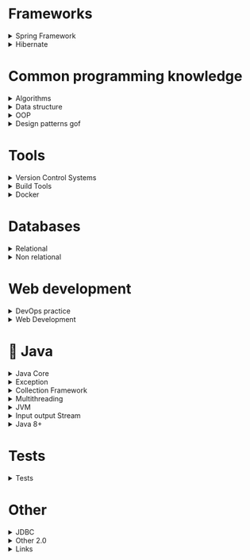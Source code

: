 # Frameworks

<details>
  <summary> Spring Framework</summary>

## 🌱 Spring Framework


<details>
<summary>Spring Core</summary>

### Spring Core

#### 1. Scope бина

* singleton. Создается один единственный объект в контейнере. Значение по умоланию
* prototype. Возможность создать несколько объектов
* request. Создание объекта при каждом HTTP-запросе
* session. Создается объект на каждую HTTP сессию
* global-session. Создаётся один экземпляр бина на каждую глобальную HTTP сессию

#### 2. Способы конфигурации Spring

* XML based configration
* Annotation based configuration
* Java based configuration

#### 3. `@Autowired`, `@Qualifier`, `@Primary`

`@Autowired` находит подходящее значение по типу. `@Qualifier` применяется в случаях, когда по типу подходит несколько
значений, поэтому невозможно определить нужное значение с помощью `@Autowired`. `@Primary` используется над оперделенным
значением, которое нужно заинжектить, это как значение по умолчанию.

#### 4. В чем отличие сквозной функциональности и АОП?

Сквозная функционасть (Cross-cutting concern) – это функциональность, рассеянная по всему исходному коду ПО,
систематически независимая от предметной области. АОП предоставляет возможность вызывать код сквозных функций без
изменения исходного кода программы в определенный момент работы программы.

#### 5. `ApplicationContext` vs `BeanFactory`

Оба являются IoC контейнерами. `BeanFactory` обеспечивает базовую функциональность. `ApplicationContext` это
sub-interface `BeanFactory` и соответственно расширяет функциональность последнего.
Различия:

1. `BeanFactory` поддерживает ленивую загрузку, то есть он загружает бины по требованию, в то время
   как `ApplicationContext` загружает все бины сразу. Это значит, что `BeanFactory` потребляет меньше памяти.
2. `ApplicationContext` поддерживает внедрение зависимостей на основе аннотаций, а также легкую интеграцию с Spring AOP,
   а также другой полезный функционал. У `BeanFactory` этого нет

#### 6. `AnnotationConfigApplicationContext` и `ClassPathXmlApplicationContext`

`ApplicationContext context = new AnnotationConfigApplicationContext(AccountConfig.class);`
`ApplicationContext context = new ClassPathXmlApplicationContext("applicationcontext/user-bean-config.xml");`

#### 7. Как решить циклическую зависимость? Когда BeanA хочет заижектить BeanB, а BeanB хочет заинжектить BeanA.

1. Redesign
2. Использовать внедрение сеттера (или внедрение поля) вместо внедрения конструктора. Таким образом, Spring создает
   bean-компоненты, но зависимости не внедряются до тех пор, пока они не потребуются.
3. Использовать `@Lazy`. Внедряеммый компонент создатся только когда он непосредственно будет нужен:
   `@Component
   public class CircularDependencyA {

   private CircularDependencyB circB;

   @Autowired
   public CircularDependencyA(@Lazy CircularDependencyB circB) {
   this.circB = circB;
   }
   }
   `

#### 8. Как работает `@Transactional`?

#### 9. Этапы поднятия контекста.

https://habr.com/ru/post/222579/

#### 10. Виды автоматического связывания

* По имени, autowire byName,
* По типу, autowire byType,
* Через конструктор, autowire by constructor

#### 11. Bean life cycle

(annotated/xml)BeanDefinitionReader - сканирует xml и все что там видит переводит в BeanDefinition. BeanDefinition
хранит в себе информацию про бины. Контейнер отвечает за создание и хранение всех бинов.

1. Приходит `BeanDefenitionReader` в контекст, считывает декларации бинов и кладет их
   в `BeanDefenition`. `BeanDefenitions` это такая мапа, где хранится id бина, есть ли у него init-метод и все остальные
   прописанные подробности бина
2. Далее `BeanFactory` создает по нашим классам и `BeanDefenitions` объекты и помещает их в `IoC Container`. Важное
   замечание, что все бины-singletons создаются сразу при поднятии контекста и складываются в контейнер. А все
   prototypes создаются когда они нужны и не хранятся в контейнере. Это причина по которой destroy-метод для
   prototype-бина не будет работать.
3. `BeanPostProcessor` позволяет настроить наши бины до того как они попали в контейнер. Это интерефейс, у которого есть
   два метода: `postProcessorBeforeInitialization` и `postProcessorAfterinitialization`. Между ними вызывается
   init-метод (@PostConstruct если описываем аннотации с помощью аннотирования). Зачем нужен init-метод, если есть
   конструктор? Если в конструкторе мы хотим обратиться к каким-то вещам (к полю, например), которые должен настроить
   Spring, их еще нет. То есть, спринг использует конструктор чтобы создать объект и только потом настраивает объект.
4. `ApplicationListener` умеет слушать контекст спринга. Он используется как третий конструктор в трехфазовом
   конструкторе. Используется с помощью аннотации @AfterProxy.
5. `BeanFactoryPostProcessor` позволяет настраивать BeanDefenitions до того как создаются бины. Работает
   до `BeanPostProcessor`
6. `ClassPathBeanDefinitionScanner` ищет все бины аннотированные аннотацией @Component, или то, что включает в себя
   @Component

#### 12. Какие могут возникнуть проблемы, если применить @Autowired над полями?

#### 13. Что такое `EntityManager`?

</details>

<details>
<summary>Spring MVC</summary>


### Spring MVC и немного REST

#### 1. DispatcherServlet

Каждый веб-запрос, который должен обрабатывать Spring MVC проходит через DispatcherServlet, то есть он является единой
точкой входа для приложения. DispatcherServlet может делегировать обработкузапроса контроллеру, то есть классу
помеченому аннотацией @Controller. По своей сути является обычным сервлетом, наследуется от HttpServlet. Создается при
запуске приложения, а не при первом запросе к приложению. Это связано с тем, что диспетчер сервлетов сопостовляет
запросы контроллерам и все такое, и это занимает время, поэтому лучше сделать это до получения первого запроса, а не во
время обработки первого запроса. Настраивается с помощью web.xml.

#### 2. `@RequestMapping`

Раньше ипользовалась для методов с указанием http-метода, который будет обрабатывать запрос. Для методов появились
аннотации @GetMapping, @DeleteMapping, @PutMappingn и т.д. Сейчас используется на уровне класса для описания URL

#### 3. `@RequestParam` и `@PathVariable`

@RequestParam используется для обработки параметра из http-запроса.       
@PathVariable извлекает данные из URL

#### 4. `@ResponceBody` и `@RequestBody`

Аннотация `@ResponseBody` ставится на методы, которые работают с данными, а не с моделями. Ее не требуется указывать
явно, если используется `@RestController`. Обычные методы возвращают Model, а методы аннотированные `@ResponseBody`
возвращают объекты, которые конвертируются в медиа-файлы (например, в JSON) с помощью HttpMessageConverter.           
Вы можете использовать аннотацию `@RequestBody` на параметре метода, для того чтобы тело запроса конвертировалось в этот
параметр.

#### 5. Что такое View?

Используется для отображения данных пользователю. Это может быть JSP, Thymeleaf

#### 6. `@RestController`

`@RestController` ставится на класс-контроллер вместо `@Controller`. Она указывает, что этот класс оперирует не
моделями, а данными. Она состоит из аннотаций `@Controller` и `@RequestBody`.

#### 7. Что такое `HttpMessageConverter`?

`HttpMessageConverter` конвертирует запрос в объект и наоборот.       
Spring имеет несколько реализаций этого интерфейса, а вы можете создать свою.       
В этом случае DispatcherServlet не использует Model и View.         
В REST вообще не существует Model и View. Есть только данные, поставляемые контроллером, и представление ресурса, когда
сообщение конвертируется из медиа-типа(json, xml...) в объект.

#### 8. `RestTemplate` vs `WebClient`

`RestTemplate` это синхронный клиент для выполнения HTTP-запросов. `RestTemplate` отправляет запрос, и простаивает,
ожидая пока будет доступен ответ, из-за чего является намного медлительнее, чем `WebClient`, который получает "
уведомление" о том, что ответ доступен.

#### 9. Асинхронные запросы

Асинхронный запрос позволяет выполнить нам "тяжеловесный" запрос, например извлечение большого количества данных из бд,
не блокируя выполнение основного потока. То есть наш "тяжеловесный" поток будет выполняться, но приложение не будет
простаивать, дожидаясь пока запрос выполнится, а продолжит свою нормальную работу.

#### 10. WebSockets

WebSockets — это двунаправленное, **постоянное** соединение между веб-браузером и сервером. Как только соединение
WebSocket установлено, соединение остается открытым до тех пор, пока клиент или сервер не решит закрыть это соединение.
Это быстрее, чем http-запросы, так как избегает все "все рукопожатия" при каждой передаче данных.     
Типичным вариантом использования может быть ситуация, когда в приложении несколько пользователей общаются друг с другом,
например, в чате.

</details>

<details>
<summary>Spring Boot</summary>

### Spring Boot

#### 1. Что нам дает Spring Boot?

* Встроенный сервер-приложение - контейнера сервлетов (Tomcat)
* Авто-кнфигурация
* Страртеры

#### 2. Какие аннотации включены в `@SpringBootApplication`?

* `@Configuration`
* `@EnableAutoConfiguration`
* `@ComponentScan`

#### 3. Что такое стартеры?

Эта такая зависимоть, которая содержит в себе другие зависимости. В итоге вместо того чтобы добавить несколько
зависимостей, мы добавляем одну, которая содержит в себе
список нужных нам зависимостей.
Также благодаря стартерам у нас настраивается авто-конфигурация.

#### 4. Есть разница если мы используем starter'ы илии пропишем все зависимости вручную, кроме того что изменится количество строк?

У стартеров есть автоконфигурация. Поэтому благодаря стартерам нам не надо настраивать конфигурацию вручную.

#### 5. Как создать свой стартер?

Краеугольным камнем инфраструктуры Spring Boot являются __AutoConfiguration-классы__, которые Spring Boot находит при
запуске приложения и использует для автоматического создания и конфигурирования бинов.

#### 6. `@ComponentScan`, `@Import`

С помощью `@ComponentScan` указывается место, в котором нужно искать бины для создания. Если место не указано, то
сканироваться будет текущий пакет.          
`@Import` указывает конкретное место, конкретный класс, откуда мы хотим взять бины.

#### 7. `@Component`

Помечаем класс, который хотим собрать в бин.

#### 8. `@Component` vs `@Bean`

1. `@Component` auto detects and configures the beans using classpath scanning whereas `@Bean` explicitly declares a
   single bean, rather than letting Spring do it automatically.
2. `@Component` is a class level annotation whereas `@Bean` is a method level annotation and name of the method serves
   as the bean name.
3. `@Component` need not to be used with the `@Configuration` annotation where as `@Bean` annotation has to be used
   within the class which is annotated with `@Configuration`.

#### 9. `@Service`, `@Repository`

Помимо `@Component` в обоих аннотациях, в `@Repository` зашита обработка исключений. В `@Service` нет дополнительных
функций, это просто маркер, что этот класс содержит бизнес-логику.

#### 10. Differences between `applicationContext.xml` and `spring-servlet.xml` in Spring

In short, `applicationContext` is the central interface in Spring. It provides configuration information for an
application. `spring-servlet.xml`is part of the Spring MVC framework. We declare in this file the component scans for
controllers.

</details>

------

</details>




<details>
    <summary>Hibernate</summary>

#### 1. Что такое `ORM`?

ORM (Object-Relational Mapping) - технология программирования, которая позволяет предствавлять БД в виде сущностей
объектно-ориентированного программирования.

#### 2. Что такое `JPA`?

JPA (Java Persistence API) - это спецификация которая описывает какими средствами мы можем связать БД и сущности ООП.

#### 3. Что такое `Hibernate`?

Hibernate - это реализация JPA.

#### 4. Что такое проблема `n+1` и как она решается в Hibernate?

Проблема N + 1 возникает, когда фреймворк доступа к данным выполняет N дополнительных SQL-запросов для получения тех же
данных, которые можно получить при выполнении одного SQL-запроса. Проблема заключается в выполнении множества
дополнительных запросов, которые в сумме выполняются уже существенное время, влияющее на быстродействие.

_Эти дополнительные SQL select-ы нужны для заполнения поля, ссылающегося на другую сущность(и).     
Здесь N — количество объектов, возвращаемых первым явным select-ом. Для каждого из них надо заполнить поле, вот и
получается еще N select-ов._

Для решения проблемы использум не простой select, а select с join fetch, который преобразуется в SQL с inner join.
Рекомендуется также всегда выставлять fetch = FetchType.LAZY — на те случаи, когда заполненное поле Topic не нужно.

#### 5. Стратегии наследования в Hibernate

1. __(depricated)__  Своя таблица для каждого класса иерархии.   
   Допустим, есть какой-то базовый класс. От него наследуются два класса. Эти два класса будут отображением двух таблиц
   в бд. Чтобы технически это провернуть
   нужно базовый класс пометить аннотацией `@MappedSuperclass`, а производные классы традиционным `@Entity`. Тогда в
   табличках, которые соответсвуют производным классам, будут колонки соответсвующие полями как из производного класса,
   так и из базового. Если мы хотим чтобы название колонки в таблице отличалось от имени поля в родительском классе, то
   для этого есть аннотация `@AttributeOverride`, которая применима для данной стратегии._

2. Одна таблица для каждого класса с объединениями (UNION).   
   Аналогична пункту 1, но имеет ряд преимуществ. Для реализации данной стратегии следует базовый класс пометить
   аннотациями `@Entity` и `@Inheritance(strategy = InheritanceType.TABLE_PER_CLASS)`. Также в базовом классе необходим
   идентификатор.
   _Недостатки:_ появляются проблемы с генераторами ключей и другие проблемы целостности данных.   
   _Не рекомендуется использовать._

3. `Single Table`   
   Нужна если мы имеем иерархию классов, которую мы хотим отобразить на одну таблицу. Над базовым классом используем
   аннотации `@Entity` и `Inheritance (strategy = InheritanceType.SINGLE_TABLE)`. Также есть одна особенность реализации
   такой стратегии. Она заключается в том, что для каждого запроса будет определяться конкретный подклас с
   помощью `селектора`. Поэтому нужно базовый класс пометить
   аннотацией `@DiscriminatorColumn(name = "some_column_name")`. Каждый класс иерархии может указать свое значение
   селектора с помощью аннотации `@DiscriminatorValue("name")`. Базовому классу также необхид идентификатор.   
   _Преимущества:_ избегаем джоинов   
   _Недостатки:_ теряем третью нормальную форму и не можем указать NOT NULL (???)
4. `Joined Table`  
   Каждый класс иерархии соответсвует таблице в бд. Базовый класс должен содержать
   аннотацию `@Entity`, `@inheritance (strategy = InheritanceType.JOINED)`, должен содержать идентификатор.    
   _Преимущества:_ сохраняем третью нормальную форму, можем указать NOT NULL   
   _Недостатки:_ Появляются JOIN в запросах

#### 6. Отношения композиции.

_OneToOne_ не рекомендуется использовать, так как у нас появляется неоправданный JOIN. Для отображения композиции в
общую таблицу следует использовать `@Embedable` (над полем) или `@Embeded` (над классом). Эти аннотации взаимозаменяемы.

#### 7. Entity Manager

Каждый экземпляр Entity Manager (EM) определяет сеанс взаимодействия с БД.

#### 8. Стратегии генерации первичного ключа

Генераторы нужны для того, чтобы определять каким образом наши сущности будут получать значения.

* __GenerationType.AUTO__ - выбор осуществляется самим Hibernate, выбор осуществляется на основании диалекта. Не самый
  лучший способ, так как лучше определять стратегию явно
* __GenerationType.IDENTITY__ - первичный ключ будет генерироваться на основании типа данных identity, который встроен в
  БД
* __GenerationType.SEQUENCE__ - используется последовательность - специальный объект БД для генерации уникального числа
* __GenerationType.TABLE__ - используется отдельная таблица для генерации и хранения первичного ключа. Имеет наихудшую
  производительность, рекомендуетсяя избегать

#### 9. Fetch стратегии

1. LAZY - данные подгружаются при первом запросе к ним
2. EAGER - данные подгружаются при создании объекта

#### 10. Виды кэша в Hibernate

Довольно часто в java приложениях с целью снижения нагрузки на БД используют кеш.

* Кеш первого уровня (first-level cache) - этот кеш привязан к объекту сессии. Hibernate использует его по умолчанию и
  его нельзя отключить.
* Кеш второго уровня (second-level cache) - если кэш первого уровня привязан к одной сессии, то кэш второго уровня может
  пользваоться всеми сессиями, поэтому у него шире функционал и возможности. У Hibernate нет своей реализации такого
  кеша, поэтому его надо дополнительно настраивать. Также чтение из кеша второго уровня происходит если объект не был
  найден в кеше первого уровня. Кэш второго уровня не хранит сами объекты, а лишь информацию об объектах (в структуре
  похожей на мапу). По умолчанию зависимости класса не кэшируются, но это можно настроить.
* Кеш запросов (query cache) - кэширует запросы. В отличии от кэша второго уровня в качестве ключа к данным кеша
  выступает не идентификатор объекта, а совокупность параметров запроса. А сами данные - это объекты удовлетворяющие
  параметрам запроса.

#### 11. Различие методов `get()` и `load()`.

#### 12. `@Transient`

Поле помеченное такой аннотацией не будет добавлено в БД.

#### 13. Требования к классу Entity

1. Должен быть помечен аннотацией `@Entity`
2. Должен иметь конструктор без аргументов
3. Класс не должен быть final
4. Должен иметь поле помеченное аннотацией `@Id`.

#### 14. `@Transactional`

https://easyjava.ru/spring/spring-data-access/izolyaciya-i-rasprostranenie-tranzakcij-v-spring/

#### 15. Cascade Types

Определяет взаимоотношения между объектами

* ALL поддержка всех каскадных типов
* PERSIST распространяет операцию сохранения от родительского к дочернему объекту. When we save the person entity, the
  address entity will also get saved
* MERGE
* REMOVE если удаляем данные родителя, удалятся и дочерние данные
* REFRESH
* DETACH

</details>

# Common programming knowledge



<details>
    <summary>Algorithms</summary>

#### 1. Сложность алгоритма

Обычно оценивают **по времени** выполнения **или** **по** используемой **памяти**.   
Как я поняла, обычно сложность алгоритмов сортировки и поиска оценивают по времени.

_n_ — количество элементов входных данных. Проще говоря, нужно понимать сколько нам нужно перебрать элементов, чтобы
достигнуть нужного. Дальше со временем и памятью это навороты из математики

**O(n) — линейная сложность**       
Например, чтобы найти максимальный элемент в не отсортированном массиве, нужно пройтись _по всем_ элементам этого
массива.

**O(log(n)) — логарифмическая сложность**            
Логарифмом числа b по основанию a называют показатель степени с основанием a, равной b. То есть, **попросту говоря,
логарифм — это степень, в которую нужно возвести a для получения b**. По идее, теперь можно понять почему алгоритм с
логарифмической сложностью быстрее: логарифм от n с основанием 2 меньше, чем n и n2

**O(n log(n)) — линейно-логарифмическая сложность**      
O(n*log(n))

**O(n2) — квадратичная сложность**    
По идее тут все понятно

## Алгоритмы сортировки

#### 1. Сложность алгоритмов сортировки

![alt-текст](https://github.com/Primisen/interview/blob/master/pictures/%D1%81%D0%BB%D0%BE%D0%B6%D0%BD%D0%BE%D1%81%D1%82%D1%8C%20%D0%B0%D0%BB%D0%B3%D0%BE%D1%80%D0%B8%D1%82%D0%BC%D0%BE%D0%B2%20%D1%81%D0%BE%D1%80%D1%82%D0%B8%D1%80%D0%BE%D0%B2%D0%BA%D0%B8.png)

#### 2. Пузырьковая сортировка

Сравниваем соседние элементы, если они расположены не по порядку, то меняем их местами. Так проходимся по всему массиву
несколько раз пока не отсортируем весь массив. Прост в понимании, но зато очень непроизводительный.

#### 3. Быстрая сортировка

Выбирается случайный элемент, вокруг которого мы сортируем остальные элементы: меньшие перемещаем левее этого элемента,
большие ставим правее. Далее рекурсивно мы сортируем таким же способом левую и правую часть от этого элемента.

#### 4. Сортировка вставками

В общем, по порядку идем по элементам массива. Берем элемент и сразу же ставим его в нужную позицию в массиве. Так
массив условно делится на отсортированную часть и несортированную.

![](https://github.com/Primisen/interview/blob/master/pictures/%D1%81%D0%BE%D1%80%D1%82%D0%B8%D1%80%D0%BE%D0%B2%D0%BA%D0%B0%20%D0%B2%D1%81%D1%82%D0%B0%D0%B2%D0%BA%D0%B0%D0%BC%D0%B8.gif)

#### 5. Сортировка слиянием

Массив делится на подмассивы до тех пор, пока каждый подмассив не будет содержать по одному элементу. Далее происходит
слияние. Каждый подмассив сортируется с соседним и сливается, образуя отсортированный подмассив из двух элементов. Далее
каждый из этих подмассивов по два элемента снова сортируется с соседним и сливается и так до конца сортировки.

![](pictures/Merge-sort-.gif)

#### 6. Сортировка выбором

Условно делим массив на две части: отсортированную часть и неотсортированную. В неотсортированной части (при первой
итерации это весь массив) находим _наименьший_ элемент и _меняем_ его с первым элементом. И так далее: снова в
неотсортированном подмассиве ищем наименьший элемент и меняем его с первым элементом неотсортированного подмассива.

![](pictures/selection-sort.gif)

#### 7. Какую сортировку Java использует по умолчанию?

* Быструю сортировку.
* Параллельную сортировку (с Java 8)

## Алгоритмы поиска

#### 1. Линейный поиск

Все элементы поочередно, линейно сравниваются с искомым

#### 2. Бинарный поиск

Работает только на отсортированной структуре данных.            
Сравниваем средний элемент с искомым. Если средний элемент больше искомого, значит ищем в левой половине, там где
элементы меньше, иначе ищем в правой половине от среднего. И так рекурсивно пока не надем нужное значение.


</details>





<details>
    <summary>Data structure</summary>

#### 1. Часто используемые структуры данных

* Массив (Array)
* Стек (Stack)
* Очередь (Queue)
* Связный список (Linked List)
* Дерево (Tree)
* Граф (Graph)
* Префиксное дерево (Trie)
* Хэш-Таблица (Hash Table)

#### 2. Сложность структур данных

![alt-текст](https://github.com/Primisen/interview/blob/master/pictures/%D1%81%D0%BB%D0%BE%D0%B6%D0%BD%D0%BE%D1%81%D1%82%D1%8C%20%D1%81%D1%82%D1%80%D1%83%D0%BA%D1%82%D1%83%D1%80%20%D0%B4%D0%B0%D0%BD%D0%BD%D1%8B%D1%85.png)

#### 3. Stack

LIFO — Last in first out

#### 4. Queue

FIFO — First in first out

#### 5. Виды деревьев

* Бинарное дерево

#### 6. Бинарное дерево

Значение левого потомка меньше значения родителя, а значение правого потомка больше значения родителя.

#### 7. Виды деревьев

#### 8. Какие преимущества и недостатки красно-черного дерева?

#### 9. хэш-таблица

</details>





<details>
    <summary>OOP</summary>

#### 1. Что такое полиморфизм?

Интерфейс один, поведение разное. При этом сущности взаимозаменяемы: где используем базовый класс, там мы можем
использовать и производный класс.

#### 2. Виды полиморфизма в Java

Раннее (статическое) связывание - перегрузка.
Позднее (динамическое) связыванеи - переопределение.

#### 3. Ассоциация; агрегация, композиция.

Ассоциация означает связь между классами. Агрегация и композиция частные случаи ассоциации.

Агрегация означает слабую связь между классами: когда классы могут существовать отдельно друг от друга. В таком случае
объект, от которого зависит проектируемый класс, создается
в другом месте (не в самом классе) и внедряется через конструктор.

Композиция означает сильный вид связи: когда внедряемый объект не может существовать отдельно от проектируемого класса.
В таком случае объект создается в самом классе.

![alt-текст](https://github.com/Primisen/interview/blob/master/pictures/association.png "")


</details>




<details>
    <summary>Design patterns gof</summary>

#### 1. Классификация паттернов проектирования

* порождающие - создают объекты
* структурные - создают иерархии классов
* поведенческие - определяют взаимодейвие между объектами

#### 2. Шаблон проектирования `Proxy`

Предоставляет объект, который перехватыет все сообщения к другому объекту и контролирует доступ к другому объекту.

В каких случаях полезен: например, создание реального объекта может быть сложным и ресурсозатратным, и в proxy мы можем
оптимизировать всё это.

Схема: Есть интерфейс, с которым работает клиент. Этот интерфейс реализует какой-то основной класс и наш класс proxy.
Так как класс-прокси имеет в себе ссылку на основной класс,
он управляет жизненным циклом основного класса. И, в итоге, клиент будет работать именно с классом proxy.
![alt-текст](https://github.com/Primisen/interview/blob/master/pictures/proxy.png "Proxy")

#### 3. `Decorator`

Дополнительное поведение для нашего объекта. Мы оборачиваем наш класс в обертки, у которых есть дополнительный
функционал. В итоге функционал всех оберток сложится и выполнится.
Пример кода:
`Decorator c = new DecoratorHello(new DecoratorComma(new DecoratorSpace(new MainComponent())));`

#### 4. Виды `Proxy`, в чем их отличия

#### 5. Паттерн Стратегия, привести пример из жизни

Поведенческий паттерн. Его задача - обозначить алгоротмы для решения схожих задач, вынести эти алгоритмы в отдельные
классы и по ходу выполнения программы использовать нужный алгоритм. Схожие задачи - это могут быть фильтры. Если мы
создадим один класс для всех-всех фильтров, то этот класс разрастется, методы будут сильно связаны и изменены, возрастет
риск возникновения багов, поэтому эти фильтры лучше разнести по разным классам по категориям. И в нужном месте
подставить нужную реализацию.

#### 6. Шаблонный метод

Поведенческий паттерн. Тут всё просто, есть класс в котором определен базовый алгоритм, от него наследуются классы,
которые могут добавлять детали к этому алгоритму, но при этом основу алгоритма они не изменяют.

#### 7. Паттерн Состояние, привети пример из жизни

Поведенческий шаблон проектирования. Паттерн позволяет менять поведение в зависимости от своего состояния.

#### 8. Паттерн Комманда

Как я поняла, этот паттерн инкапсулирует какое-то действие. В зависимости от ситуации, будет применено конкретное
действие, конкретная комманда.

#### 9. Чем отличается паттерн Состояние от паттерна Стратегии?

Выбор определенного поведения зависит от состояния объекта в случае с паттерном Состояние, а в случае со Стратегией
выбор реализации осуществляется клиентом.


</details>




# Tools





<details>
    <summary>Version Control Systems</summary>

## Version Control Systems

<details>
<summary>Common questions</summary>

### Common question

#### 1. Для чего нужны системы контроля версий?

Системы контроля версий сохраняют разные версии файлов. Это дает нам возможность просмотреть историю измения файла, а
также вернуть состояние файла к предыдущей версии.

#### 2. Виды систем контроля версий

* **Локальная VCS**. В БД хранятся записи обо всех изменениях файлов. Позволяет откатиться к предыдущим изменениям, но
  является абсолютно локальной, что неудобно при работе в команде. Примером является _RCS_.
* **Централизованная VCS**. Все изменения файлов хранятся на едином сервере. Упрощает коллективную работу, так как
  сервес с исходным кодом доступен нескольким людям, но в случаее неисправности сервера, весь исходный код будет утерян,
  так как хранится в единственном экземпляре только на сервере. Примеры — CVS, Subversion(SVN), Perforce.
* **Распределенная VCS**. Хранение кода стало более надежным, так как он хранится у каждого локально, что позволяет его
  восстановить из любой локальной копии. Mercurial, Bazaar, Darcs и Git.

#### 3. SVN vs Git

* Git распределенная система контроля версий, SVN централизованная
* Git сохраняет метаданные об изменениях файла, SVN сохраняет сами файлы. Git экономит место и получается рабтает
  быстрее
* В Git проще процесс сливания веток, в SVN сложнее, конфликты приходится разруливать руками
* SVN проще Git'а в освоении

</details>




<details>
<summary>Git</summary>

### Git

#### 1. Модели/стратегии ветвления в Git

**GitHub Flow**

1. Код в ветке master должен быть всегда рабочим и готовым к развертыванию в любое время.
2. При разработкеновой функциональности создается новая ветка от master-ветки и дается ей понятное, говорящее название.
   Разработка новой функциональности ведется только в этой новой ветке.
3. После того как функционал написан, открыть pull request, после ревью и апрува код мержится в master.
4. Новая версия мастера тут же должна быть развернута на сервере.

**GitFlow**

1. От master ветки создается ветка development в которой ведется разработка. Master по-прежнему остается всегда рабочим.
2. От development-ветки может быть создано три типа веток: feature-ветка (разработка новой фнкциональности),
   release-ветка (после написания функционала в этой ветке ведется подготовка к релизу новой версии приложения и
   устранению дефектов), hotfix-ветка (быстрое утсранение дефектов обнаруженных в проде самими пользователями). Все
   мержится сразу в development и только потом в master.

**The Forking Workflow**                
Обычно применяется для open-source разработки. Сущетвует оригинальный репозиторий. Тот кто хочет внеси изменения в этот
репозиторию делают форк репозитория, и работает в дрегом репозиториии. Владелец оригинального репозитория вправе
отклонить предлагаемые изменения. Или смержить их в оригинальный репозиторий.

#### 2. Основные состояния файлов

_измененный_, _индексированный_, _зафиксированный_

_You are changed file_, _git add_, _git commit_

#### 3. Merge vs Rebase

Обе комманды предназначены для внесения изменений из одной ветки в другую, но делают они это по-разному.            
`git merge` объединяет несколько веток, история коммитов остается в первозданном виде, добавляется только коммит
слияния.           
`git rebase` повторно применяет коммиты поверх другой базовой ветки. По сути создаются совершенно новые коммиты, хоть и
идентичные по содержанию со старыми. Старые тем временем удаляются.

* При merge мы решаем возникшие конфликты в одном коммите слияния. При rebase мы проходимся по каждому коммиту, и
  разрешаем конфликты в каждом коммите.

Git merge:          
![alt-текст](https://github.com/Primisen/interview/blob/master/pictures/git-merge.png "merge")

Git rebase:             
(P.S. из ветки feature сделан rebase ветки main)            
![alt-текст](https://github.com/Primisen/interview/blob/master/pictures/git-rebase.png "rebase")

Еще про rebase.         
Как делать не надо (из ветки main сделан rebase ветки feature):         
![alt-текст](https://github.com/Primisen/interview/blob/master/pictures/git-rebase-BAD-practice.png "так делать не надо")

#### 4. cherry-peak

Позволяет забрать коммит из одной ветку и вставить ее в текущую.

#### 5. Как из нескольких коммитов сделать одни?

`git squash`

#### 6. interactive rebase

Инструмент для исправления коммитов.

#### 7. `git stash` и `git stash applye`

`git stash` — откладывает изменения         
`git stash applye` — возвращает отложенные изменения

</details>

----

</details>




<details>
<summary>Build Tools</summary>

## Build tools

<details>
<summary>Common questions</summary>


### Common

#### 1. Какие есть сборщики проектов?

* _Ant_            
  Основным преимуществом Ant является его гибкость. Ant не навязывает никаких соглашений о написании кода или структуры
  проекта. Следовательно, это означает, что Ant требует, чтобы разработчики сами писали все команды, что иногда приводит
  к огромным файлам построения XML, которые трудно поддерживать.
  Поскольку никаких соглашений нет, простое знание Ant не означает, что мы быстро поймем любой файл сборки Ant. Скорее
  всего, потребуется некоторое время, чтобы привыкнуть к незнакомому файлу Ant, что является недостатком по сравнению с
  другими, более новыми инструментами.              
  Для описания сборки используется xml-файл           
  В начале не было встроенной поддержки зависимостей, что и привело к созданию Maven

* _Maven_               
  Встроенная поддержка зависимостей, строгая структура проекта. Поддерживает плагины. Также используется xml-файл для
  описания сборки.        
  Из-за строгой стандартизации, в мавен сложно описать собственные сценарии сборки, сложная настройка цели (что такое
  цели в maven см. ниже). Поэтому пояился Gradle, который вмещает в себе гибкость Ant и фичи Maven

* _Gradle_      
  Gradle использует обственный DSL (Domain Specific language, DSL — «язык, специфичный для предметной области») — язык
  программирования, специализированный для конкретной области применения) основанный на Groovy или Kotlin. Это привело к
  уменьшению размера файлов конфигурации и уменьшению беспорядка, поскольку язык был специально разработан для решения
  конкретных проблем предметной области.             
  Файл конфигурации Gradle по соглашению называется build.gradle в Groovy или build.gradle.kts в Kotlin.

</details>

<details>
<summary>Maven</summary>

### Maven

#### 1. Maven Build Lifecycle

There are three built-in lifecycles:

* _default_: the main lifecycle, as it's responsible for project deployment
* _clean_: to clean the project and remove all files generated by the previous build
* _site_: to create the project's site documentation      
  Each lifecycle consists of a sequence of phases. The default build lifecycle consists of 23 phases, as it's the main
  build lifecycle.
  On the other hand, the clean life cycle consists of 3 phases, while the site lifecycle is made up of 4 phases.

#### 2. Maven Phase

A Maven phase represents a stage in the Maven build lifecycle. Each phase is responsible for a specific task.

Here are some of the most important phases in the default build lifecyc le:

* **validate**: check if all information necessary for the build is available
* **compile**: compile the source code
* **test-compile**: compile the test source code
* **test**: run unit tests
* **package**: package compiled source code into the distributable format (jar, war, …)
* **integration-test**: process and deploy the package if needed to run integration tests
* **install**: install the package to a local repository
* **deploy**: copy the package to the remote repository           
  Пропустить фазу нельзя, если, к примеру, мы запускаем фазу package, то все предыдущие фазы выполнятся

#### 3. Maven Goal

Each phase is a sequence of goals, and each goal is responsible for a specific task.

When we run a phase, all goals bound to this phase are executed in order.

Here are some of the phases and default goals bound to them:

* compiler:compile – the compile goal from the compiler plugin is bound to the compile phase
* compiler:testCompile is bound to the test-compile phase
* surefire:test is bound to the test phase
* install:install is bound to the install phase
* jar:jar and war:war is bound to the package phase

#### 4. В чем отличие `<dependencies>` от `<dependencyManagement>`?

Maven поддерживает что-то типо наследования, когда, например, у нас есть два maven-проекта и мы хотим связать их, то мы
создаем третий maven-проект, который будет являться родительским для наших двух.       
Когда у нас такой проект, есть риск того, что в кадом подпроекте будут свои _версии_ зависимостей.      
Решением такой проблемы может быть `<dependencyManagement>`. В родительском pom.xml в теге `<dependencyManagement>` мы
описываем зависимости и их версии. Далее, при добавлении зависимостей в дочерний pom.xml, мы не указываем версию — она
подтягивается из родительского проекта из тега `<dependencyManagement>`. Таким образом мы можем использовать
унифицированные версии для зависимостей дочерних модулей, не указывая версию в каждом дочернем модуле.

#### 5. `scope` в зависимостях

Dependency scope is used to limit the transitivity of a dependency and to determine when a dependency is included in a
classpath.

There are 6 scopes:

_compile_       
This is the default scope, used if none is specified. Compile dependencies are available in all classpaths of a project.
Furthermore, those dependencies are propagated to dependent projects.

_provided_       
This is much like compile, but indicates you expect the JDK or a container to provide the dependency at runtime. For
example, when building a web application for the Java Enterprise Edition, you would set the dependency on the Servlet
API and related Java EE APIs to scope provided because the web container provides those classes. A dependency with this
scope is added to the classpath used for compilation and test, but not the runtime classpath. It is not transitive.

_runtime_        
This scope indicates that the dependency is not required for compilation, but is for execution. Maven includes a
dependency with this scope in the runtime and test classpaths, but not the compile classpath.

_test_       
This scope indicates that the dependency is not required for normal use of the application, and is only available for
the test compilation and execution phases. This scope is not transitive. Typically this scope is used for test libraries
such as JUnit and Mockito. It is also used for non-test libraries such as Apache Commons IO if those libraries are used
in unit tests (src/test/java) but not in the model code (src/main/java).

_system_     
This scope is similar to provided except that you have to provide the JAR which contains it explicitly. The artifact is
always available and is not looked up in a repository.

_import_     
This scope is only supported on a dependency of type pom in the <dependencyManagement> section. It indicates the
dependency is to be replaced with the effective list of dependencies in the specified POM's <dependencyManagement>
section. Since they are replaced, dependencies with a scope of import do not actually participate in limiting the
transitivity of a dependency.

#### 6. Как вынести версии зависимостей Spring в одно место?

    <properties>
        <spring.version>4.2.0.RELEASE</spring.version>
    </properties>

    <dependencies>
        <dependency>
            <groupId>org.springframework</groupId>
            <artifactId>spring-context-support</artifactId>
            <version>${spring.version}</version>
        </dependency>
    </dependencies>  

#### 7. Различие между jar vs war

И то, и то является архивом, но **war** используется только для web-приложений. Для запуска war-архива нам нужен сервер,
напрмер, Tomcat. Также имеет строгую структуру. **Jar** может иметь любую структуру, использоваться в качестве
java-библиотек, плагинов, любого другого приложения.

#### 8. Что такое артефакты?

Артефакт — это результат, созданный после сборки проекта Maven. Это может быть, например, jar , war или любой другой
исполняемый файл.

#### 9. Работа с плагинами

Чтобы добавить Мавен-плагин в проект, его описание, аналогично зависимостям, нужно поместить в pom.xml в тег `<build>`
и `<plugins>`.

</details>

----

</details>

<details>
<summary>Docker</summary>
</details>


# Databases

<details>
    <summary>Relational</summary>

#### 1. Что такое ACID и за счет чего обеспечивается каждое правило?

+ __Атомарность__ означает что транзакция или выполнится полностью, или не выполнится вообще. Не будет так, что часть
  команд транзакции выполнится, а другая часть нет. Обеспечивается с помощью rollback(система откатится до предыдущего
  состояния)
+ __Согласованность__ - значит что данные сохраняют свою целостность, логичность, что они будут находиться в таком виде,
  в каком задумывалась. Обеспечивается самим разработчиком
+ __Изолированность__ - означает что все транзакции выполняются изолированно друг от друга, то есть одна транзакция не
  сможет прочить/использовать данные другой транзакции. Это гарантируется уровнями изолированности
+ __Надеждность__ - даже если что-то произошло с устройством, где выполнилсь транзакции, после починки БД останется в
  исходном состоянии без изменений. Обеспечивается с помощью журнала транзакций

#### 2. Журнал транзакций

СУБД сохраняет информацию для восстаовления БД для случаев логических или физических сбоев.
Если конкретнее, то в последоватльном порядке записываются все изменения, происходившие с БД.

#### 3. Уровни изоляции транзакций

| Уровень изоляции                | Фантомное чтение | Неповторяющееся чтение | "Грязное" чтение | Потерянное обновление |
|---------------------------------|------------------|------------------------|------------------|-----------------------|
| __SERILIZABLE__                 | +                | +                      | +                | +                     |
| __REPEATABLE READ__ (MySQL)     | -                | +                      | +                | +                     |
| __READ COMMITTED__ (PostgreSQL) | -                | -                      | +                | +                     |
| __READ UNCOMMITTED__            | -                | -                      | -                | +                     |

__READ UNCOMMITED__ (самая низкая согласованность, самая высокая производительность)    
__READ COMMITED__         
__REPEATABLE READ__        
__SERIALIZABLE__ (самая высокая согласованность, самая низкая производительность) - две транзакции в обсолютной изоляции
друг от друга.

#### 4. Проблемы параллельного выполнения транзакций

+ __Фантомное чтение__ - одна транзакция выбирает значения по некоторому _условию_ и получила один результат. Потом,
  вторая транзакция добавляет данные, которые соответсвуют этому условию. Первая транзакция повторяет чтение, и получает
  данные, которых раньше не было, то есть _другое количество строк_.
+ __Неповторяющееся чтение__ - транзакция прочитала данные один раз и получила один результат. Потом снова прочитала, но
  получила другие данные. Все дело в том, что вторая транзакция изменила данные во время работы первой. Различие с
  фантомным чтением в том, что здесь не изменяется количество строк, _изменились_ только _существующие данные_.
+ __"Грязное" чтение__ - также одна транзакция изменяет данные, вторая читает. Первая транзакция изменила данные, вторая
  считала эти данные. Первая транзакция откатила свои изменения. Вторая транзакция продолжает работать с измененными
  неактуальными значениями.
+ __Потерянное обновление__ - две транзакции одновременно изменяют одни и те же данные. Исходные данные у обоих
  транзакций были одинаковые, а в итоге в БД запишутся изменения той транзакции, которая закончила работу последней.

#### 6. `HAVING` vs `WHERE`

`HAVING` аналогичен `WHERE` с единственным отличием что он используется для групп.

#### 7. Можно  ли использовать HAVING без WHERE?

Можно.

#### 8. Назовите агрегатные функции в SQL.

SUM, MIN, MAX, AVG, COUNT

#### 9. Что такое SQL инъекции?

Когда мы можем в SQL запрос внедрить SQL команды, который приведут к неправильному поведению программы

#### 9. Cложность поиска по индексу

Логарифмическая `O(log(n))`

#### 9. Виды связей между таблицами в реляционной БД. Как реализуются эти связи?

* Один к одному (Уникальное значение ссылается на другое уникальное значение. Например, когда таблицы связаны по
  первичным ключам)
  ![](https://github.com/Primisen/interview/blob/master/pictures/one-to-one.png)
* Один ко многим (Наиболее часто встречающеея отношение. Когда уникальное значение связано с неуникальным столбцом, то
  есть одной запсии соответсвует несколько других из другой таблицы)
* Многие ко многим

#### 10. Нормализация БД (первые три нормальные формы)

**1.** Нет повторяющихся строк. Каждое поле таблицы содержит одно значение, то есть нет перечислений значений через
запятую

**Плохо:**       
|Фирма|Модели|
|---|---|
|BMW|M5, X5M, M1|
|Nissan|GT-R|
|Nissan|GT-R|

**Хорошо:**       
|Фирма|Модели|
|---|---|
|BMW|M5|
|BMW|X5M|
|BMW|M1|
|Nissan|GT-R|

**2.** Соблюдение 1-ой нормальной формы. Каждый неключевой элемент логически зависит от первичного ключа. Иначе выносим
в отдельную таблицу

**Плохо:**        
|Модель| Фирма| Цена| Скидка |
|---|---|---|---|
|M5| BMW | 5500000 | 5%|
|X5M| BMW | 6000000 | 5%|
|M1| BMW | 2500000 | 5%|
|GT-R| Nissan | 5000000| 10%|

**Хорошо:**
|Модель | Фирма | Цена |
|---|---|---|
|M5 | BMW | 5500000|
|X5M | BMW | 6000000|
|M1 | BMW | 2500000|
|GT-R | Nissan | 5000000|

| Фирма  | 	Скидка |
|--------|---------|
| BMW    | 	5%     |
| Nissan | 	10%    |

**3.** Соблюдение первой и второй нормальных форм. Неключевые столбцы не должны зависеть от других неключевых столбцов (
такая зависимость называется транзитиной)

**Плохо:**       
|Модель| Магазин| Телефон|
|---|---|---|
|BMW | Риал-авто |87-33-98|
|Audi | Риал-авто |87-33-98|
|Nissan| Некст-Авто |94-54-12|

**Хорошо:**     
|Магазин | Телефон|
|--|--|
|Риал-авто| 87-33-98|
|Некст-Авто| 94-54-12|

| Модель | 	Магазин    |
|--------|-------------|
| BMW	   | Риал-авто   |
| Audi   | 	Риал-авто  |
| Nissan | 	Некст-Авто |

#### 11. Масштабирование БД

Применяется в высоконагруженных системах.       
Что делать, когда данные перестают влезать на один сервер? Есть два стандартных механизма масштабирования:      
**Вертикальное**, когда мы просто добавляем в этот сервер память и диски. Это имеет свои пределы — по количеству ядер на
процессор, количеству процессоров, объему памяти.          
**Горизонтальное**, когда мы используем много машин и распределяем данные между ними. Наборы таких машин называются
кластерами. Чтобы поместить данные в кластер, их нужно шардировать — то есть для каждой записи определить, на каком
конкретно сервере она будет размещена.

#### 12. Виды индексов БД

* _Кластеризованный._ Хранит значения в отсортированном порядке: по возрастанию/убыванию, поэтому может быть только
  один. В листьях дерева хранит конкретные значения, а не ссылку на них.
* _Некластеризованный._ Хранит в листьях дерева ссылку на реальные значения.
* _Составной._ Такой индекс может содержать более одного столбца (до 16 столбцов). Может быть как кластеризованнм, так и
  не кластеризованным.
* _Уникальный._ Такой индекс гарантирует уникальность каждого значения в индексируемом столбце.
* _Покрывающий._ Позволяет получить все данные строки без дополнительного обращения к БД.

#### 9. Нереляционные базы данных

#### 10. Как мне объединить два запроса?

#### 11. Какой уровень изоляции в MySQL и PostreSQL по умолчанию?

MySQL - REPEATABLE READ        
PostgreSQL - READ COMMITED

#### 14. JOINS

В эту выборку `INNER JOIN` (или просто `JOIN`) попадают только те записи, для которых есть соответствие в другой
таблице.     
`LEFT JOIN` берет все данные из одной таблицы и присоединяет к ним данные из другой, если они присутствуют. Если нет, то
заполняет их NULL.      
`RIGHT JOIN` работает аналогично

#### 15. Тип SERIAL

Тип данных SERIAL хранит последовательное целое число типа данных INT, которое автоматически назначается сервером базы
данных при вставке новой строки. Серийный начальный номер по умолчанию равен 1, но вы можете назначить начальное
значение n при создании или изменении таблицы.

#### 16. Группировка

Применяется для объекдинения данных по общему признаку, полю

</details>

<details>
<summary>Non relational</summary>
</details>


# Web development

<details>
    <summary>DevOps practice</summary>

## CI-CD

#### 1. Что такое CI/CD?

CI (Continuous Integration - непрерывная инеграция)
CD (Continuous Delivery - неприрывная доставка)

CI/CD - методология разработки, которая позволяет быстро внедрять в существующий проект новые компоненты.

#### 2. Что входит в процесс CI?

Сборка и тестирование кода

#### 3. Что входит в процесс CD?

Деплой

</details>








<details>
    <summary>Web Development</summary>

#### 1. Архитектура Client-Server.

Клиентом может выступать frontend, который формирует запрос, а сервер, backend, обрабатывает запрос: обрабатывает
полученные данные, взаимодействует с базой данной или другими серверами, отдает нужные данные клиенту и т.п.

#### 2. Что такое REST

Representational State Transfer(REST) — или архитектруный стиль, описывающий взаимодействие клиента с сервером.

#### 3. Принципы REST

* __Client-Server__ — клиент-серверная архитектура
* __Stateless__ — не хранит состояние (информация о запросах и ответах нигде не хранится)
* __Cacheable__ — должно быть явное указание, можно ли клиенту кэшировать ответ на запрос
* __Uniform interface (единый интерфейс)__ — все данные должны запрашиваться через один URL и стандартными протоколами (
  например HTTP)
* __Layred system (многоуровневая система)__ — приложение можно разделить на слои, но должно выполняться условие, что
  каждый слой может видеть только соседний слой
* __Code on demand (предоставление кода по запросу) [необязательное ограничение]__ — означает, что код может выполняться
  на стороне клиента

#### 4. Stateless

Не хранит состояние. Это значит, что запросы не зависят друг от друга.

#### 5. Stateful

Хранит состояние в сессиях (сессия позволяет сохранять информацию на время сеанса).

#### 6. Чем отличаются `POST`, `PUT`, `PATCH`?

* `POST` — добавляет новую запись
* `PUT` — обновляет уже существующую запись
* `PATCH` — для частичного изменения ресурса

#### 7. Идемпотентные и не идемпотентые http методы

Идемпотетный метод - это тот метод, который при вызове одного и того же запроса несколько раз вернет один и тот же
результат.  
`GET`, `PUT`, `DELETE` идемпотентны.
`POST`, `PATCH` - не идемпотентны.

#### 8. Http методы

#### . When validating a JWT, what are some of the claims that you must confirm? (Select all that apply.)

A. The exp (expiration) has not passed.
B. The algorithm is sufficient.
C. The signature matches the payload.
D. The token was Base64 encoded.
E. The iss (issuer) is the auth server you expect.
F. There is a refresh token.
G. The cid (client ID) is the client you expect.
H. The token was encrypted.

Answer:

#### . When you get a 429 response code, what should you do next

</details>



# 👑 Java 


<details>
    <summary> Java Core</summary>


#### 1. Модиификаторы в интерфейсе.

Все методы неявно помечаются как `public`.

С Java 8 в интерфейсе можно:

* создавать `default` методы (методы с реализацией) и `static` методы.
    * объявить переменную, которая автоматически будет константой, так как автоматически у переменной будут
      модификаторы `public`, `static`, `final`.

#### 2. 🔥🔥🔥 Чем абстрактный класс отличается от интерфейса 🔥🔥🔥

* интерфейсы поддерживают множественное наследование, классы - нет
    * при наследовании от класса иерархичная связь обычно более тесная, в то время как интерфейс могут имплементировать
      несвязанные между собой классы
    * абстрактный класс имеет состояние (поля), а интерфейс нет (поля-константы не считаются)
    * до Java 8 интерфейсы не могли иметь реализацию, а абстрактные классы могли иметь методы с реализацией

#### 3. Каким образом можно получить доступ к private переменной извне?

* `getX()`, `setX()`
    * Reflection API

#### 4. Блоки инициализации

Блоки инициализации объявляются в начале класса, заключаются в фигурные скобки и вызываеются раньше конструктора.
Отрабатывают в том порядке, в котором размещены. Способны генерировать исключение при условии, что их
объявление `throws` будет во всех конструкторах.
Можно создать в анонимном классе.
Бывают:

* Статические
    * Нестатические         
      При этом статические выполняются раньше нестатических.

#### 5. Какой порядок вызова конструторов и блоков инициализации с учетом иерархии классов?

В общем, сразу вызываются статические блоки инициализации. Первым вызывается статический блок инициализации базового
класса, потом производного.
После статических блоков инициализации вызываются нестатические блоки инициализации базового класса, потом конструктор
базового класса, потом нестатический блок
инициализации производного класса, потом конструтор производного класса.

Parent static block(s) → Child static block(s) → Grandchild static block(s)

→ Parent non-static block(s) → Parent constructor →

→ Child non-static block(s) → Child constructor →

→ Grandchild non-static block(s) → Grandchild constructor

#### 6. Можно ли статический метод переопределить? (@Override)

Нет. Из-за раннего связывания.

#### 7. Можно ли статический метод перегрузить? (@Overload)

Да.

#### 8. Можно ли статический метод перегрузить нестатическим?

Да. В итоге получится два разных метода. Статический будет принадлежать классу и будет доступен через его имя, а
нестатический будет принадлежать
конкретному объекту и доступен через вызов метода этого объекта.

#### 9. Можно ли при переопределении применить сужающий модификатор доступа?

Нет. Например, если в родителе public, то в дочернем классе не разрешается применить private. Расширять можно.

#### 10. Можно ли сузить возвращаемое значение при переопределении?

Да, если эти классы в отношенни родитель-потомок. Расширить нельзя.

#### 11. Можно ли при переопределнии изменить тип возвращаемого значение, если эти классы из разных иерархий?

Нет.

#### 12. Про переопределение и throws.

Если у метода производного класса не определена секция throws, но она есть у метода базового класса, то и для потомка
она будет действительна.

#### 13. Разновидности вложенных классов.

* Статический вложенный класс
    * Простой внутренний класс
    * Локальный класс
    * Анонимный класс

#### 14. Для чего нужны вложенные классы?

Вложенный класс должен создаваться только для того чтобы обслуживать внешний класс.

#### 15. ClassCastException

Это исключение, которое будет выброшено при ошибке приведения типов.

#### 16. `intern()`

Проверяет, есть ли такая строка в пуле строк и, если такой строки нет, создат ее в пуле строк.

#### 17. Методы класса `Object`

* `toString()`
    * `equals(Object o)`
    * `hashCode()`
    * `clone()`
    * `finalize()`
    * `getClass()`
    * `wait()`
    * `natify()`
    * `natifyAll()`

#### 18. Допустима ли запись try-finally (без catch)?

Да, но в такой записи мало смысла.

#### 19. Что делает метод `clone()` класса `Object`?

Создает копию объекта, который его вызвал. Объект-копия будет содержать копии примитивных полей объекта, а также *копии
ссылок* на поля-объекты оригинального класса. Это поверхностное копирование.

#### 20. Глубокое копирование

* Для глубокого копирования нужно имплементировать интерфейс-маркер Cloneable и переопределить метод `clone()`.
    * Все классы-члены в оригинальном классе должны поддерживать клонирование. Для каждого члена класса должен
      вызываться `super.clone()` при переопределении метода `clone()`
    * Если какой-либо член класса не поддерживает клонирование, то в методе клонирования необходимо создать новый
      экземпляр этого класса и скопировать каждый его член со всеми атрибутами в новый объект класса, по одному.

#### 21. Виды ссылок в Java

По сути, ссылки различаются только тем, как GC обращается с объектами, на которые они ссылаются.

* StrongReference     
  Обычная ссылка, которую мы создаем каждый день. `StringBuilder builder = new StringBuilder();`. `builder` здесь —
  strong-ссылка.

    * SoftReference     
      `StringBuilder builder = new StringBuilder();`     
      `SoftReference<StringBuilder> softBuilder = new SoftReference(builder);`


* WeakReference
    * PhantomReference

https://habr.com/ru/post/169883/

#### 22. Как создать неизменяемый класс в Java?

#### 23. Интерфейс наследуется от двух интерфейсов в которых дефолтный метод с одинаковым названием. Как интерфейсу вызвать метод конкретного интерфейса?

#### 24. `final к параментру метода`

Нельзя изменить значение такого параментра.

#### 25. Класс `Objects`

Утилитный класс.
</details>

<details>
<summary>Exception</summary>

#### 1. Можно ли RuntimeException обернуть в try-catch?

Да.

#### 2. В каких случаях не выполнится finally?

* System.exit();
* В потоке-демоне, так как поток-демон внезапно прерывает свою работу.
* Если в самом finally возникло исключение и нет обработчика, то оставшийся код в finally не выполнится.

</details>

<details>
<summary>Collection Framework</summary>
#### 1. Иерархия Collection Framework

![](https://github.com/Primisen/interview/blob/master/pictures/collection-hierarchy.png "")
________________________________________________________________________________________________________

#### 2. Иерархия Map

![](https://github.com/Primisen/interview/blob/master/pictures/map-hierarchy.png "")

#### 3. Сложность операций

![](https://github.com/Primisen/interview/blob/master/pictures/%D0%BA%D0%BE%D0%BB%D0%BB%D0%B5%D0%BA%D1%86%D0%B8%D0%B8%2C%D0%B2%D1%80%D0%B5%D0%BC%D0%B5%D0%BD%D0%BD%D0%B0%D1%8F%20%D1%81%D0%BB%D0%BE%D0%B6%D0%BD%D0%BE%D1%81%D1%82%D1%8C%20%D0%BE%D0%BF%D0%B5%D1%80%D0%B0%D1%86%D0%B8%D0%B9.png "")

## Map

#### 4. Как устроен HashMap?

Есть массив, каждый элемент которого называется бакетом. С помощью хэш-кода ключа вычисляется нужный бакет и в него
ложится значение. Если бакет не пустой, то объекты в бакете сравниваются, если объекты одинаковые, то объект
перезаписывается, если разные, то в бакет добавляется еще один элемент, образуя LinkedList, только односвязный, внутри
бакета. Если размер односвязного списка превышает 8, то LinkedList трансформируется в TreeSet.

Когда массив заполняется, он увеличивается вдвое и элементы перераспределяются. Начальный размер массива по умолчанию
16. Можно задать иной размер с помощью конструктора через параметр capacitycapacity

#### 5. HashMap, что будет если ключ будет изменяемым объектом?

Скорее всего мы потеряем значение, так как изменится hashCode ключа, и поэтому мы не сможем найти бакет, в который
записали значение.

## Set

#### 6. HashSet

В основе используется HashMapб, с тем отличием, что в качестве ключа используется сам объект.

#### 7. TreeSet

В основе лежит красно-черное дерево

#### 8. Какие должны быть выполнены условия для элемента чтобы его можно было добавить в TreeSet?

Судя по всему класс должен имплементировать интерфейс Comparable

## Common

#### 9. `Comparable` vs `Comparator`

Эти два интерфейса нужны для сравнения объектов.
Разберем их отличия.
__`Comparable`__
Есть интерфейс `Comparable` у которого есть метод `compareTo(T o)`. Реализуя этот метод в классе мы получаем
возможность сравнивать между собой экземпляры этого класса. Этим методом пользуются некоторые коллекции, которые хранят
элементы в отсортированном виде, как я понимаю.
Правила переопределения метода `compateTo(T o)` следующие:

* если объекты равны, то возвращаем 0
* если первый объект (на котором вызывается метод) больше чем второй, то возвращаем 1
* если первый объект меньше второго, то возвращаем -1

__`Comparator`__
Этот интерфейс реализовывается отдельным классом, который будет сравнивать два объекта одного класса. У
интерфейса `Comparator` есть метод
`compare(T o1, T o2)` в котором мы должны описать алгоритм сравнения (правила переопределения такие же как у compareTo(T
o)). Дальше мы создаем экземпляр
этого класса-сравнителя и закидываем в метод сортировки коллекции.

#### 10. `Iterable` vs `Iterator`

Если какой-либо класс реализует `Iterable` интерфейс, он получает возможность перебирать объект этого класса,
используя `Iterator`. `Iterable` представляет коллекцию, которую можно обойти. Реализация `Iterable` позволяет объекту
использовать цикл for-each. Он делает это внутренне вызывая метод `iterator()` на объекте.

</details>

<details>
<summary>Multithreading</summary>

#### 1. Состояния потоков.

* __NEW__ - поток создан, но метод `start()` еще не вызван.
* __RUNNING__ - метод `start()` вызван, поток что-то делает.
* __TERMINATED__ - поток завершил работу, но еще жив.
* __BLOCKED__ - поток может быть заблокирован. Например при входе в блок `synchronized`. Поток подошел к такому блоку, а
  в этот блок уже зашел другой поток. Тогда поток получит это сотояние.
* __WAITING__ - поток ждет, например при вызове метода `join()` или `wait()`
* __TIMED_WAITING__

_Пометочка (актуальна для одноядерного процессора):_ в каждый момент времени работает только один поток. А видимая
одновременная работа — это постоянное перескакивание процессора с потока на поток. Для времени когда поток
как бы работает, а на самом деле ждет своей очереди, тоже есть отдельное состояние. Оно называется `ready-to-run`. Поток
постоянно меняет состояние с `running` на `ready` и
потом снова на `running` когда становится активной.

#### 2. `Volatile`

Потоки могут кэшировть переменные. Может возникунть ситуация когда один поток изменил переменную, а второй поток этого
не заметил, потому что работал с закэшированной переменной. Будет беда.  
Для того чтобы потоки не смогли кэшировать переменную, ее помечают модификатором `volatie`.   
Также этот модификатор гарантирует что операции с переменной будут атомарны, например с переменными типа long и double,
операции с которыми проиходят в две команды (32 bit и 32 bit)

#### 3. Если у нас какое-нибудь поле int, и мы на него повесили `volatile`, этого достаточно чтобы переменная стала потокобезопасной?

Нет, еще нужен `synchronized`

#### 4. `Synchronized`

Блок кода, который помечен как `synchronized`, одновременно доступен только одному потоку.
Synchronized метод или synchronized блок? Как я понимаю, synchronized метод лучше по произодительности, потому что байт
код синхронизированного метода выполняет меньшее количество операций, чем байт код синхронизированного блока.

#### 5. Что такое процесс и поток?

Процесс - это, как правило, одна программа (хотя есть и исключения, например Chrome, который создает процесс на каждую
вкладку). Процесс занимает определенную область памяти компьютера. Процессы изолированы друг от друга. Процесс может
содержать несколько потоков, который выполняет определенный блок кода. Процесс всегда имеет как минимум один поток.

#### 6. Где может применяться многопоточность?

Например, при создании пользовательского интерфейса. Пока скачивается файл из интернета в одном потоке, другой поток
крутит аннимацию загрузки или может остановить первый поток, если пользователь нажал кнопку "отмена". Многопоточность
широко используется в играх.

#### 7. Способы создания потока.

1. Через интерфейс `Runnable`   
   Необходимо создать класс, который имплементирует интерфейс `Runnable` и переопределить метод этого
   интерфейса `run()`, в котором нужнно описать что будет делать этот поток. Поток закончит свое выполнение, если
   завершится метод `run()`. Далее нужно экземпляр этого класса передать в конструктор экземпляра класса `Thread`.   
   Для сокращения кода можно в конструктор класса Thread передать объект безымянного внутреннего класса, который
   реализует интерфейс Runnable.
2. Череез наследование от класса `Thread`
   Нужно создать класс, который унаследутся от класса `Thread` и переопределит его метод `run()`.

Чтобы запустить поток необходимо вызвать на нем метод `start()`.

#### 8. Что такое поток демон?

В Java процесс завершается тогда, когда выполнился его последний поток. Но это не касается потока демона. Если
выполнились основные потоки, но не выполнился поток демон, тогда процесс завершается, а работа потока демона обрывается.

#### 9. Как из обычного потока сделать поток демон?

`setDaemon(true)`

#### 10. Как проверть, является ли  поток потоком демоном?

`boolean isDaemon()`

#### 11. Как остановить поток?

1. По завершению метода run() (main() для главного потока) поток завершит свою работу.   
   Тут все понятно.
2. По сигналу из друго потока.   
   Поток, которого попросил остановиться другой поток, может выполнить еще некоторые операции и завершиться или
   проигнорировать сообщение вовсе. Тут как решит разработчик потока.

_Методы потока `stop()`, `suspend()`, `resume()` объявлены deprecated и нежелательны к использованию. Потому что эти
методы внезапно прерывают поток, а это может вести к множеству пролем (неправильные данные(поток не успел закончить их
обрабатывать и закнчил операции на середине), трудно отлавливаемые ошибки)._

#### 12. `interrupt()`

При вызове этого метода у потока меняется статус на то, что он прерван. При этом это не значит, что поток остановит свою
работу, он просто поменял статус. Сам метод возвращает true, если поток может быть прерван, иначе false.   
Чтобы проверить статус можно вызвать метод `isInterrupted()`, которые вернет true, если поток может быть прерван.

#### 13. `Thread.sleep()`

Поток ждет заданное количество времени.

#### 14. `Thread.yield()`

Поток приостанавливается и говорит что сейчас могут поработать другие потоки.
Полезен если поток может сказать: "мне нужно кое что подождать чтобы продлжить работу, так что пусть пока поработают
другие потоки".

#### 15. `join()`

Позволяет потоку ждать завершения другого потока.   
_Как использовать._ Например, один поток должен подождать пока завершится поток someThread. Для этого в нашем потоке
нужно вызвать `someThread.join()`.

#### 16. Runnable vs Collable

| Runnable | Collable |
|----------|----------| 
| `run()`  | `call()` |

....other

#### 17. Основные проблемы многопоточности.

* Состояние гонки   
  Проблема возникает если работа программы зависит от того в каком порядке выполняются потоки. К примеру, два потока
  одновременно работают с одними и теми же данными, скорее всего произойдет так, что изменения какого-то потока будут
  затерты и запишутся изменения только одного потока или подобные ошибки. Хотя мы ожидали, что потоки выолнятся
  последовательно и изменения сделанные двумя потоками "просуммируются".   
  Решить эту проблему можно с помощью атомиков или синхронизировать данные.
* Deadlock   
  Взаимная блокировка. Это когда один поток ждет данные из другого потока чтобы продолжить работу, в это же самое время
  другой поток ждет результат первого потока, чтобы продолжить совю работу, поэтому ни один поток не может продолжить
  работу, так как они ждут результат выполнения друг друга.
* Livelock   
  Возникает когда работа одного потока является ответ на работу другого потока, а работа второго на работу первого. Они
  не блакируются, они пытаются продолжать свою работу, но делают это бесконечно.
* Starvation   
  Голодание потоков. Когда потоку нужны определенные данные, но он не может к ним достучаться потому что всегда отдается
  предпочтение другим потокам.

#### 18. Мьютекс, монитор, семафор

__Мьютекс__ - это специальный объект для синхронизации потоков. Он прикреплен к каждому объекту Java. Задачей мьютекса
является обеспечить такой механизм, чтобы доступ к объекту был только у одного потока.

* У мьютекса возможны только два состояния: свободен и занят.
* Мьютексом нельзя управлять напрямую, доступ к объекту мьютекса есть только у джава машины.

__Монитор__ - это надстройка над мьютексом. Смотри слово `synchronized` означает какие-то определенные команды,
определенный блок кода, который, скажем так, для разработчика объявлен неявно, то есть скрыт под эти словом. Все эти
команды в synchronized по сути и являются монитором. Как я понимаю, монитор это реализация мьютекса, то есть это что-то
определенное, что не дает зайти в наш кусок кода более чем одному потоку.

__Семафор__. То же же что и монитор, но со счетчиком. То есть если монитор может впускать в код только один поток, то
семафор столько потоков, сколько выставлено у него в счетчике.

# Cuncurrent

Потокобезопасные коллекции

#### 1. Атомики

С точки зрения программиста операция i++ атомарна. С точки зрения JVM нет. Для выполнения операции i++ JVM необходимо
выполнить три действия: прочитаь значение i, добавить к нему единицу, записать новое значение. В многопоточной среде это
может вызвать проблемы, так как пока один поток занят инкрементацией переменной, второй поток может прочитать
промежуточное значение переменной. Это можно решить с помощью ключевого слова `synchronized`, но оно ест много
производительности тем более проявляет блокировку, когда с переменной может работать только один поток. Поэтому решили
создать атомики, которые производительнее по сравнению с `synchronized` и используют механизм _оптимистичной
блокировки_. Оптимистичная блокировка заключается в том, что данные доступны любому потоку, но если поток обнаружил, что
данные были изменены другим потоком, он их обнавляет и работает с обнавленными данными. На этом подходе работают
атомарные классы.

Основные атомарные классы:

* AtomicLong
* AtomicInteger
* AtomicBoolean
* AtomicReference

_Основные методы атомиков._

* `compareAndSet()`. Принимает два значения: предполагаемое текущее и новое значение. Метод установит новое значение,
  если текущее значение равно предполагаемому и возвращает true. Если текущее значение изменилось, то метод вернет false
  и новое значение не будет установлено.
* `getAndSet()`. Безусловно устанавливает новое значение и возвращает старое.
* AtomicInteger и AtomicLong имеют также методы инкремента/декремента/добавления нового значения.

2.

</details>

<details>
<summary>JVM</summary>

# JMM

#### 1. Устройство памяти Java

Модель памяти Java, используемая внутри JVM, делит память на стеки потоков и кучу.

![alt-текст](https://github.com/Primisen/interview/blob/master/pictures/jvm%2C%20jmm.png "")

У каждого потока свой стек, при этом данные у каждого стека свои, которые не видны другому стеку. Например, если два
потока работают с одним и тем же методом, то у каждого потока в стеке будут свои локальные переменные из этого метода,
которые будут недоступны другому стеку.

| Stack                                  | ___ | Heap                                                                                                        |
|----------------------------------------|-----|-------------------------------------------------------------------------------------------------------------|
| Локальные переменные примитивного типа |     | Переменные-поля класса хранятся в куче вместе с объектом (справедливо как для ссылок, так и для примитивов) |
| Иформация о вызванных потоком методах  |     | Статические переменные класса                                                                               |
| Ссылки на объект                       |     | Объекты (все без исключения)                                                                                |

Также что примечательно. У каждого потока свой стек, соответсвенно у кажого потока свой экземпляр переменной, которая
хранится в стеке. Но, так как для всей программы куча одна, то и то, что хранится в куче, будет общим для потоков, то
есть у кажого потока будет своя ссылка на объект, но объект для потоков будет общим. Рисунок ниже.   
![alt-текст](https://github.com/Primisen/interview/blob/master/pictures/jmm%2C%20variables.png "")

##### Аппаратная архитектура памяти

Аппаратная архитектура памяти несколько отличается от модели памяти Java. Чтобы понять, как модель памяти Java работает
с аппаратной моделью памяти, нужно понять как работает последняя.

Современный компьютер имеет 2 и более ядра. В каждом ядре могут одновременно выполняться потоки многопоточного
приложения.
(Дальше ничего не понятно)

![alt-текст](https://github.com/Primisen/interview/blob/master/pictures/%D1%83%D1%81%D1%82%D1%80%D0%BE%D0%B9%D1%81%D1%82%D0%B2%D0%BE%20%D0%BF%D0%B0%D0%BC%D1%8F%D1%82%D0%B8%20%D0%BA%D0%BE%D0%BC%D0%BF%D1%8C%D1%8E%D1%82%D0%B5%D1%80%D0%B0.png "")

#### Некоторые вещи лучше не знать, и это относится к следующим вопросам

#### 2. Atomicity, Visibility, Reordering

(не понятно что, не понятно для чего, не понятно преимущества это или недостатки)   
__Atomicity.__ Операции с примитивными типами атомарны. (double и long исключение)   
__Visibility.__ Поток видит изменения выполненные в другом потоке.   
__Reordering.__ Поток может увидеть порядок операций другого потока отличный от настоящего порядка операций.

#### 3. Правила `Happens Before`

(читай как "случается перед")

1. Вызов метода `start()` экземпляра класса Thread `happens-before` началом метода `run()` тоже же объекта
2. Освобождение лока (`unlock`) `happens-before` захватом того же лока (`lock`)
3. Выход из `synchronized` блока/метода `happens-before` входом в `synchronized` блок/метод
4. Запись `volatile` перменной `happens-before` чтением этой же переменной
5. Завершение работы конструктора `happens-before` выполнением метода `finalize()`
6. В рамках одного потока любая операция `happens-before` любой следующей за ней операцией

</details>

<details>
<summary>Input output Stream</summary>
#### 1. Что такое потоки ввода и вывода?
Поток **ввода** применяется для **чтения** данных.    
Поток **вывода** применяется для **записи** данных.   

#### 2. InputStream & OutputStream

_InputStream_ — поток ввода            
_OutputStream_ — поток вывода          
Примечательно, что эти классы работают с байтами.

#### 3. Reader & Writer

Поскольку с байтами работать не очень удобно, создали классы для работы с символами:      
_Reader_ — поток ввода      
_Writer_ — поток вывода

#### 4. IO vs NIO(New IO)

| IO                                                                                                                                             | NIO                                                                                                                                                                                                                                                                                                                                                    |
|------------------------------------------------------------------------------------------------------------------------------------------------|--------------------------------------------------------------------------------------------------------------------------------------------------------------------------------------------------------------------------------------------------------------------------------------------------------------------------------------------------------|
| Потокоориентированный — не позволяет произвольно двигаться по потоку данных. Такая возможмость появляется только если использовать кэширование | Буфер-ориентированный — позволяет произольно двигаться по буферуу данных                                                                                                                                                                                                                                                                               |
| Блокирующий (синхронный) ввод/вывод. Это значит, пока в потоке происходит чтение/запись, поток не может делать ничего другого                  | Неблокирующий (асинхронный) ввод/вывод. Тут запрашиваются данные на чтениее/запись. Вместо того, чтобы оставаться заблокированным на случай, если дотупных данных нет, поток выполнения может заняться чем-нибудь другим, то есть один поток может использоваться для _нескольких_ задач, вместо одной, как это происходит в блокирующем вводе/выводе. |
| -----                                                                                                                                          | Селекторы. Используются для мониторинга каналлов, по которым передаются данные. Если какой-то канал неоступен, то поток может заняться другими, которые мониторит селектор                                                                                                                                                                             |

</details>

<details>
<summary>Java 8+</summary>

## Java 8

## Java 11

_Ключевое слово var_       
var-переменная не имеет строго типа, по идее такая переменная может иметь любой тип

_Новые методы для коллекций_        
_Новые GC_

## Java 17

**Что нового**  
Встретила мнение, что многие добавленные фичи упрощают реализацию machine learning программ на Java

_Sealed Classes and Interfaces_
Эта функция предназначена для включения более тонкого контроля наследования в Java. Запечатывание позволяет классам и
интерфейсам определять свои разрешенные подтипы.        
Другими словами, класс или интерфейс теперь могут определять, какие классы могут его реализовывать или расширять. Это
полезная функция для моделирования предметной области и повышения безопасности библиотек.       
Ясность кода, непозволение злоупотреблять переиспользованием кода. (?)

_Switch-выражения_

_Records_                 
Объявление легковесного класса без тонны стандартного кода:             
`record Person(int id, String name){}`

**Преимущества**      
Существенно перебран GC. Java 17 где-то в среднем на 7% эффективнее для сборщиков мусора

**Недостатки**    
Во-первых, в ней **отсутствуют 100% обратной совместимости**. Мы привыкли, что обратная совместимость — это главная
концепция, вокруг которой выстраиваются новые версии Java. Но в 17 было удалено довольно большое количество методов,
которые до этого обозначались как deprecated. Также многие внутренние модули изменили видимость и стали приватными.
Поэтому теперь у вас нет к ним доступа.

</details>








# Tests







<details>
    <summary>Tests</summary>

#### 1. Виды тестирования

* __Модульное тестирование (Unit).__ Тестирование отдельных методов класса.
* __Интеграционное тестирование.__ Проверяется коррекность взаимодействия компонентов программы, например:
  взаимодействие с БД, взаимодействие микросервисов между собой.
* __Функциональное тестирование.__ Проверяется, соответствует ли функционал ПО функционалу который хотел заказчик.
* __Сквозное тестирование.__ Копирует поведение пользователя при работе с ПО
* __Тестирование производительонсти.__ Тестирование функциональности под нагрузкой
* __Smoke-тестирование.__ Тестирование, проводимое на начальном этапе (например после нового билда) и в первую очередь
  направленное на проверку готовности разработанного продукта к проведению более расширенного тестирования, определения
  общего состояния качества продукта. Это короткий цикл тестов, подтверждающий (отрицающий) факт того, что приложение
  стартует и выполняет свои основные функции. Данный тип тестирования позволяет на начальном этапе выявить основные
  быстро находимые критические дефекты.
* __Регрессионное тестирование.__ Такое тестирование направлено на обнаружение дефектов в уже протестированных участках
  приложения. Это делается для того, чтобы убедиться в том, что исправление ошибок/изменение программы в одном месте не
  повлекло возникновение ошибок в уже протестированном участке приложения.

#### 2. Как протестировать приватный метод?

С помощью Reflection API.

#### 3. Для чего тестировать приватный метод?

Это может быть полезно в следующем случае. Был публичный метод, он разросся, решили поделить его на несколько маленьких
приватных методов. В каждом методе описана какая-то узкая логика и ты решил ее поменять. В этом случае полезно
протестировать именно этот маленький приватный метод, потому что чтобы протестировать публичный метод нужно много
дополнительных переменных, которые к твоей задае не относятся.

#### 4. Mock vs Stub vs Spy

__Mock__ - возвращает пустые объекты (0, null), если мы не переопределили другое поведение.    
__Stub__ - всегда возвращает строго фиксированный ответ.    
__Spy__ - возвращает реальный объект, который можно настроить (например, заглушить какую-то логику объекта)

https://timmson.github.io/java-interview/016-test.html

</details>




# Other



<details>
<summary>JDBC</summary>

#### 1. Что такое JDBC?

Java Database Connectivity используется для подключения к базе данных и взаимодействия с ней.

#### 2. Виды statement и их отличия

* Statement используется при вызове запроса без параметров
* PreparedStatement используется при вызове запроса с параметрами и без
* CallableStatement используется для вызова хранимых процедур

#### 3. Как PreparedStatement защищает от SQL инъекций?

Он предварительно компилирует запросы с параметрами. То есть, если бы мы что-то вставили **в Statement**, то *
*вставленный фрагмент в запрос и выполнится как часть этого запроса**. **В PreparedStatement**, то вставленный фрагмент
в запрос сохранится как параметр, то есть **он запишется в БД как строка, как параметр в определенную таблицу и колонку,
а не выполнится как часть запроса**.

#### 4. Чем отличается query и update?

У Statement есть различные методы для выполнение SQL запроса:

* executeQuery() — для выполнения SELECT-запросов
* updateQuery() — для выполнения INSERT, UPDATE, DELETE запросов

#### 5. Что такое ResultSet

Если Connection создает подключение с БД, Statement отправляет SQL-запросы, то ResultSet используется для работы с
самими данными из БД.

#### 6. Закрытие ресурсов

Все ресурсы — ResultSet, Statement и Connection — нужно закрывать, используя метод close(). Для упрощения этой задачи
можно использвать try-with-resources, который способен сам закрыть ресурсы.


</details>

<details>
<summary>Other 2.0</summary>

#### 1. Паттерн GRASP

#### 2. Особенности Java 8

#### 3. Особенности Java 11

#### 4. Что такое функциональный интерфейс?

#### 5. Какие есть функциональные интерфейсы?

https://metanit.com/java/tutorial/9.3.php

#### 6. Какие есть операции?

(терминальные и промежуточные)
операция count - терминальная или промежуточная?

#### 7. Что такое Stream API?

#### 8. Для чего нужны стримы?

#### 10. Generics (затирание типов)

#### 11. KISS, DRY, YUGNY

#### 13. Agile

#### 14. Могут ли в функциональном интерфейсе быть дефортные методы?

Да, их может быть сколько угодно, могут быть статические методы, главное чтобы абстрактный метод, который надо
реализовать, был один.

#### 15. SOLID

#### 16. Что такое многосервисная и монолитная архитектура, в чем их недостатки и преимущества?

#### 17. Что такое графы?

#### 18. Чем графы отличаются от деревьев?

#### 19. Практическое применение графоф, где бы вы их использовали?

(социальные сети, прокладывать маршрут)

#### 20. Как есть методологии разработки ПО?

Scrum, Agile

#### 21. Scrum

_Роли:_

* Product owner - связующее звено между заказчиком и командой
* Scrum master - помогает команде работать максимально эффективно, устраняя препятсвия, обучает, помогает, мотивирует
  команду
* Команда разработки (development team)   
  Рекомендуемый размер команды: 7 человек (+- 2 человека). Если больше, то затягивается время коммуникации, если меньше,
  то в ней будет дифицит нужных специалистов, что затянет время разработки.       
  _Процесс:_   
  Основой Scrum является Sprint, в течении которого выполняется работа над продуктом. По окончании Sprint должна выйти
  новая рабочая версия продукта. Sprint всегда ограничен по времени (1-4 недели) и одинаков на протяжении всего цикла
  разработки.

#### 22. Что такое Java SE, EE

</details>

<details>
<summary>Links</summary>

Список вопросов: https://github.com/enhorse/java-interview/blob/master/README.md

Кэширование в Hibernate: https://habr.com/ru/post/135176/

Отличия IO и NIO: https://habr.com/ru/post/235585/

Flyway vs Liquibase: https://habr.com/ru/company/haulmont/blog/440696/

</details>

